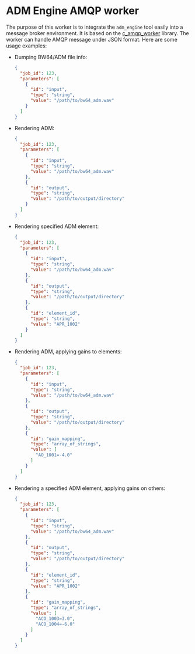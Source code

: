 
# ADM Engine AMQP worker

The purpose of this worker is to integrate the `adm_engine` tool easily into a message broker environment.
It is based on the [c_amqp_worker](https://github.com/media-cloud-ai/c_amqp_worker) library.
The worker can handle AMQP message under JSON format. Here are some usage examples:

 * Dumping BW64/ADM file info:
    ```json
    {
      "job_id": 123,
      "parameters": [
        {
          "id": "input",
          "type": "string",
          "value": "/path/to/bw64_adm.wav"
        }
      ]
    }
    ```


 * Rendering ADM:
    ```json
    {
      "job_id": 123,
      "parameters": [
        {
          "id": "input",
          "type": "string",
          "value": "/path/to/bw64_adm.wav"
        },
        {
          "id": "output",
          "type": "string",
          "value": "/path/to/output/directory"
        }
      ]
    }
    ```


 * Rendering specified ADM element:
    ```json
    {
      "job_id": 123,
      "parameters": [
        {
          "id": "input",
          "type": "string",
          "value": "/path/to/bw64_adm.wav"
        },
        {
          "id": "output",
          "type": "string",
          "value": "/path/to/output/directory"
        },
        {
          "id": "element_id",
          "type": "string",
          "value": "APR_1002"
        }
      ]
    }
    ```


 * Rendering ADM, applying gains to elements:
    ```json
    {
      "job_id": 123,
      "parameters": [
        {
          "id": "input",
          "type": "string",
          "value": "/path/to/bw64_adm.wav"
        },
        {
          "id": "output",
          "type": "string",
          "value": "/path/to/output/directory"
        },
        {
          "id": "gain_mapping",
          "type": "array_of_strings",
          "value": [
            "AO_1001=-4.0"
          ]
        }
      ]
    }
    ```


 * Rendering a specified ADM element, applying gains on others:
    ```json
    {
      "job_id": 123,
      "parameters": [
        {
          "id": "input",
          "type": "string",
          "value": "/path/to/bw64_adm.wav"
        },
        {
          "id": "output",
          "type": "string",
          "value": "/path/to/output/directory"
        },
        {
          "id": "element_id",
          "type": "string",
          "value": "APR_1002"
        },
        {
          "id": "gain_mapping",
          "type": "array_of_strings",
          "value": [
            "ACO_1003=3.0",
            "ACO_1004=-6.0"
          ]
        }
      ]
    }
    ```

